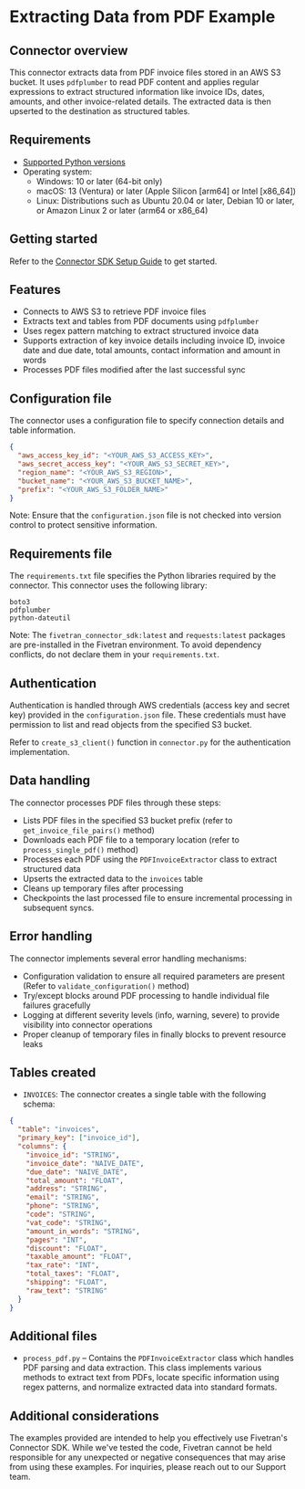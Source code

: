 # Extracting Data from PDF Example

## Connector overview
This connector extracts data from PDF invoice files stored in an AWS S3 bucket. It uses `pdfplumber` to read PDF content and applies regular expressions to extract structured information like invoice IDs, dates, amounts, and other invoice-related details. The extracted data is then upserted to the destination as structured tables.


## Requirements
- [Supported Python versions](https://github.com/fivetran/fivetran_connector_sdk/blob/main/README.md#requirements)   
- Operating system:
  - Windows: 10 or later (64-bit only)
  - macOS: 13 (Ventura) or later (Apple Silicon [arm64] or Intel [x86_64])
  - Linux: Distributions such as Ubuntu 20.04 or later, Debian 10 or later, or Amazon Linux 2 or later (arm64 or x86_64)

## Getting started
Refer to the [Connector SDK Setup Guide](https://fivetran.com/docs/connectors/connector-sdk/setup-guide) to get started.


## Features
- Connects to AWS S3 to retrieve PDF invoice files
- Extracts text and tables from PDF documents using `pdfplumber`
- Uses regex pattern matching to extract structured invoice data
- Supports extraction of key invoice details including invoice ID, invoice date and due date, total amounts, contact information and amount in words
- Processes PDF files modified after the last successful sync


## Configuration file
The connector uses a configuration file to specify connection details and table information.

```json
{
  "aws_access_key_id": "<YOUR_AWS_S3_ACCESS_KEY>",
  "aws_secret_access_key": "<YOUR_AWS_S3_SECRET_KEY>",
  "region_name": "<YOUR_AWS_S3_REGION>",
  "bucket_name": "<YOUR_AWS_S3_BUCKET_NAME>",
  "prefix": "<YOUR_AWS_S3_FOLDER_NAME>" 
}
```

Note: Ensure that the `configuration.json` file is not checked into version control to protect sensitive information.


## Requirements file
The `requirements.txt` file specifies the Python libraries required by the connector. This connector uses the following library:

```
boto3
pdfplumber
python-dateutil
```

Note: The `fivetran_connector_sdk:latest` and `requests:latest` packages are pre-installed in the Fivetran environment. To avoid dependency conflicts, do not declare them in your `requirements.txt`.


## Authentication
Authentication is handled through AWS credentials (access key and secret key) provided in the `configuration.json` file. These credentials must have permission to list and read objects from the specified S3 bucket.

Refer to `create_s3_client()` function in `connector.py` for the authentication implementation.


## Data handling
The connector processes PDF files through these steps:

- Lists PDF files in the specified S3 bucket prefix (refer to `get_invoice_file_pairs()` method)
- Downloads each PDF file to a temporary location (refer to `process_single_pdf()` method)
- Processes each PDF using the `PDFInvoiceExtractor` class to extract structured data
- Upserts the extracted data to the `invoices` table
- Cleans up temporary files after processing
- Checkpoints the last processed file to ensure incremental processing in subsequent syncs.


## Error handling
The connector implements several error handling mechanisms:

- Configuration validation to ensure all required parameters are present (Refer to `validate_configuration()` method)
- Try/except blocks around PDF processing to handle individual file failures gracefully
- Logging at different severity levels (info, warning, severe) to provide visibility into connector operations
- Proper cleanup of temporary files in finally blocks to prevent resource leaks

## Tables created
- `INVOICES`: The connector creates a single table  with the following schema:

```json
{
  "table": "invoices",
  "primary_key": ["invoice_id"],
  "columns": {
    "invoice_id": "STRING",
    "invoice_date": "NAIVE_DATE",
    "due_date": "NAIVE_DATE",
    "total_amount": "FLOAT",
    "address": "STRING",
    "email": "STRING",
    "phone": "STRING",
    "code": "STRING",
    "vat_code": "STRING",
    "amount_in_words": "STRING",
    "pages": "INT",
    "discount": "FLOAT",
    "taxable_amount": "FLOAT",
    "tax_rate": "INT",
    "total_taxes": "FLOAT",
    "shipping": "FLOAT",
    "raw_text": "STRING"
  }
}
```


## Additional files
- `process_pdf.py` – Contains the `PDFInvoiceExtractor` class which handles PDF parsing and data extraction. This class implements various methods to extract text from PDFs, locate specific information using regex patterns, and normalize extracted data into standard formats.


## Additional considerations
The examples provided are intended to help you effectively use Fivetran's Connector SDK. While we've tested the code, Fivetran cannot be held responsible for any unexpected or negative consequences that may arise from using these examples. For inquiries, please reach out to our Support team.
